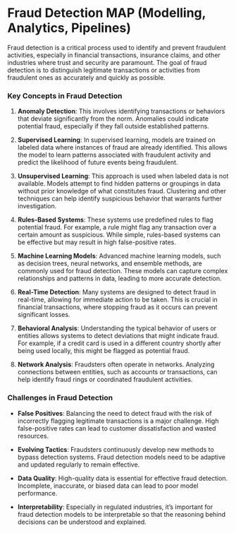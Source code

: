 # Fraud Detection MAP (Modelling, Analytics, Pipelines)

Fraud detection is a critical process used to identify and prevent fraudulent activities, especially in financial transactions, insurance claims, and other industries where trust and security are paramount. The goal of fraud detection is to distinguish legitimate transactions or activities from fraudulent ones as accurately and quickly as possible.

### Key Concepts in Fraud Detection

1.  **Anomaly Detection**: This involves identifying transactions or behaviors that deviate significantly from the norm. Anomalies could indicate potential fraud, especially if they fall outside established patterns.
    
2.  **Supervised Learning**: In supervised learning, models are trained on labeled data where instances of fraud are already identified. This allows the model to learn patterns associated with fraudulent activity and predict the likelihood of future events being fraudulent.
    
3.  **Unsupervised Learning**: This approach is used when labeled data is not available. Models attempt to find hidden patterns or groupings in data without prior knowledge of what constitutes fraud. Clustering and other techniques can help identify suspicious behavior that warrants further investigation.
    
4.  **Rules-Based Systems**: These systems use predefined rules to flag potential fraud. For example, a rule might flag any transaction over a certain amount as suspicious. While simple, rules-based systems can be effective but may result in high false-positive rates.
    
5.  **Machine Learning Models**: Advanced machine learning models, such as decision trees, neural networks, and ensemble methods, are commonly used for fraud detection. These models can capture complex relationships and patterns in data, leading to more accurate detection.
    
6.  **Real-Time Detection**: Many systems are designed to detect fraud in real-time, allowing for immediate action to be taken. This is crucial in financial transactions, where stopping fraud as it occurs can prevent significant losses.
    
7.  **Behavioral Analysis**: Understanding the typical behavior of users or entities allows systems to detect deviations that might indicate fraud. For example, if a credit card is used in a different country shortly after being used locally, this might be flagged as potential fraud.
    
8.  **Network Analysis**: Fraudsters often operate in networks. Analyzing connections between entities, such as accounts or transactions, can help identify fraud rings or coordinated fraudulent activities.
    

### Challenges in Fraud Detection

*   **False Positives**: Balancing the need to detect fraud with the risk of incorrectly flagging legitimate transactions is a major challenge. High false-positive rates can lead to customer dissatisfaction and wasted resources.
    
*   **Evolving Tactics**: Fraudsters continuously develop new methods to bypass detection systems. Fraud detection models need to be adaptive and updated regularly to remain effective.
    
*   **Data Quality**: High-quality data is essential for effective fraud detection. Incomplete, inaccurate, or biased data can lead to poor model performance.
    
*   **Interpretability**: Especially in regulated industries, it’s important for fraud detection models to be interpretable so that the reasoning behind decisions can be understood and explained.
